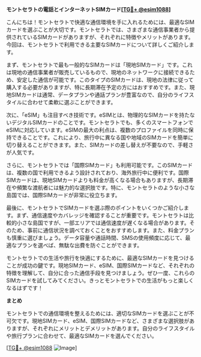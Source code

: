 **モントセラトの電話とインターネットSIMカード[[TG💪+ @esim1088](https://t.me/s/esim1088)]**

こんにちは！モントセラトで快適な通信環境を手に入れるためには、最適なSIMカードを選ぶことが大切です。モントセラトでは、さまざまな通信事業者から提供されているSIMカードがありますが、それぞれに特徴やメリットがあります。今回は、モントセラトで利用できる主要なSIMカードについて詳しくご紹介します。

まず、モントセラトで最も一般的なSIMカードは「現地SIMカード」です。これは現地の通信事業者が販売しているもので、現地のネットワークに接続できるため、安定した通信が可能です。このタイプのSIMカードは、現地の法律に従って購入する必要がありますが、特に長期滞在予定の方にはおすすめです。また、現地SIMカードは通常、データプランや通話プランが豊富なので、自分のライフスタイルに合わせて柔軟に選ぶことができます。

次に、「eSIM」も注目すべき技術です。eSIMとは、物理的なSIMカードを持たないデジタルSIMカードのことです。モントセラトでも、多くのスマートフォンでeSIMに対応しています。eSIMの最大の利点は、複数のプロファイルを同時に保持できることです。これにより、旅行中に異なる国や地域のSIMカードを簡単に切り替えることができます。また、SIMカードの差し替えが不要なので、手軽さが人気です。

さらに、モントセラトでは「国際SIMカード」も利用可能です。このSIMカードは、複数の国で利用できるよう設計されており、海外旅行中に便利です。国際SIMカードは、現地SIMカードよりも料金が高くなる場合もありますが、長期滞在や頻繁な渡航者には魅力的な選択肢です。特に、モントセラトのような小さな島国では、国際SIMカードが非常に役立ちます。

最後に、モントセラトでSIMカードを選ぶ際のポイントをいくつかご紹介します。まず、通信速度やカバレッジを確認することが重要です。モントセラトは比較的小さな島国ですが、一部エリアでは通信速度が遅くなる場合があります。そのため、事前に通信状況を調べておくことをおすすめします。また、料金プランも慎重に選びましょう。データ容量や通話時間、SMSの使用頻度に応じて、最適なプランを選べば、無駄な出費を防ぐことができます。

モントセラトでの生活や旅行を快適にするために、最適なSIMカードを見つけることが成功の鍵です。現地SIMカード、eSIM、国際SIMカードなど、それぞれの特徴を理解して、自分に合った通信手段を見つけましょう。ぜひ一度、これらのSIMカードを試してみてください。きっとモントセラトでの生活がもっと楽しくなるはずです！

**まとめ**

モントセラトでの通信環境を整えるためには、適切なSIMカードを選ぶことが不可欠です。現地SIMカード、eSIM、国際SIMカードなど、さまざまな選択肢がありますが、それぞれにメリットとデメリットがあります。自分のライフスタイルや旅行プランに合わせて、最適なSIMカードを選んでください。

[[TG💪+ @esim1088](https://t.me/s/esim1088) ![Image](https://i.postimg.cc/Y0z9fWf4/image.png)]